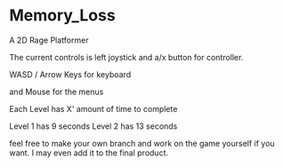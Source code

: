 # Memory_Loss
 A 2D Rage Platformer

 The current controls is left joystick and a/x button for controller.

 WASD / Arrow Keys for keyboard

 and Mouse for the menus

 Each Level has X' amount of time to complete

 Level 1 has 9 seconds
 Level 2 has 13 seconds

 feel free to make your own branch and work on the game yourself if you want. I may even add it to the final product.
